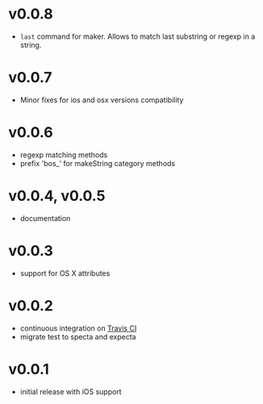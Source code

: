v0.0.8
========
- `last` command for maker. Allows to match last substring or regexp in a string.

v0.0.7
========
- Minor fixes for ios and osx versions compatibility

v0.0.6
========
- regexp matching methods
- prefix 'bos_' for makeString category methods

v0.0.4, v0.0.5
========
- documentation

v0.0.3
========
- support for OS X attributes

v0.0.2
========
- continuous integration on [Travis CI](https://travis-ci.org/kovpas/BOString)
- migrate test to specta and expecta

v0.0.1
========
- initial release with iOS support
